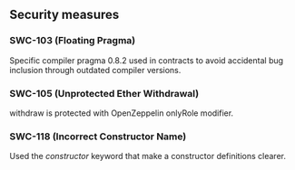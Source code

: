 ## Security measures

### SWC-103 (Floating Pragma)
Specific compiler pragma 0.8.2 used in contracts to avoid accidental bug inclusion through outdated compiler versions.

### SWC-105 (Unprotected Ether Withdrawal)
withdraw is protected with OpenZeppelin onlyRole modifier.

### SWC-118 (Incorrect Constructor Name)
Used the <i>constructor</i> keyword that make a constructor definitions clearer. 

